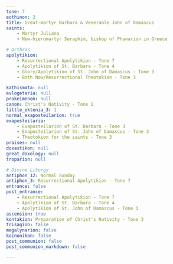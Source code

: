 ```yaml
---
tone: 7
eothinon: 2
title: Great-martyr Barbara & Venerable John of Damascus
saints:
    - Martyr Juliana
    - New-hieromartyr Seraphim, bishop of Phanarion in Greece

# Orthros
apolytikion:
    - Resurrectional Apolytikion - Tone 7
    - Apolytikion of St. Barbara - Tone 4
    - Glory/Apolytikion of St. John of Damascus - Tone 3
    - Both Now/Resurrectional Theotokion - Tone 3

kathismata: null
evlogetaria: null
prokeimenon: null
canon: Christ's Nativity - Tone 1
little_ektenia_3: 1
normal_exaposteilarion: true
exaposteilaria:
    - Exaposteilarion of St. Barbara - Tone 3
    - Exaposteilarion of St. John of Damascus - Tone 3
    - Theotokion for the saints - Tone 3
praises: null
doxastikon: null
great_doxology: null
troparion: null

# Divine Liturgy
antiphon_12: Normal Sunday
antiphon_3: Resurrectional Apolytikion - Tone 7
entrance: false
post_entrance:
    - Resurrectional Apolytikion - Tone 7
    - Apolytikion of St. Barbara - Tone 4
    - Apolytikion of St. John of Damascus - Tone 3
ascension: true
kontakion: Preparation of Christ's Nativity - Tone 3
trisagion: false
megalynarion: false
koinonikon: false
post_communion: false
post_communion_markdown: false

---
```


